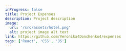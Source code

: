 ```yaml
---
inProgress: false
title: Project Expenses
description: Project description
image:
  url: '/src/assets/hotel.png'
  alt: project image alt text
link: https://github.com/Veronika4Donchenko4/expenses
tags: ['React', 'CSS', 'JS']
---
```

